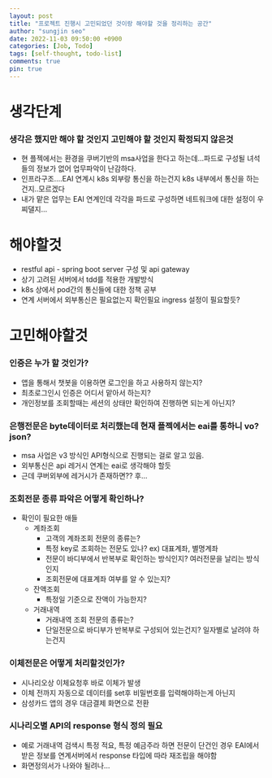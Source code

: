 ```yaml
---
layout: post
title: "프로젝트 진행시 고민되었던 것이랑 해야할 것을 정리하는 공간"
author: "sungjin seo"
date: 2022-11-03 09:50:00 +0900
categories: [Job, Todo]
tags: [self-thought, todo-list]
comments: true
pin: true
---
```

# 생각단계
### 생각은 했지만 해야 할 것인지 고민해야 할 것인지 확정되지 않은것
* 현 플젝에서는 환경을 쿠버기반의 msa사업을 한다고 하는데...파드로 구성될 녀석들의 정보가 없어 업무파악이 난감하다.
* 인프라구조....EAI 연계시 k8s 외부랑 통신을 하는건지 k8s 내부에서 통신을 하는건지..모르겠다
* 내가 맡은 업무는 EAI 연계인데 각각을 파드로 구성하면 네트워크에 대한 설정이 우찌댈지...

# 해야할것
* restful api - spring boot server 구성 및 api gateway
* 상기 고려된 서버에서 tdd를 적용한 개발방식
* k8s 상에서 pod간의 통신들에 대한 정책 공부
* 연계 서버에서 외부통신은 필요없는지 확인필요 ingress 설정이 필요할듯?

# 고민해야할것
### 인증은 누가 할 것인가?
* 앱을 통해서 챗봇을 이용하면 로그인을 하고 사용하지 않는지?
* 최초로그인시 인증은 어디서 맡아서 하는지?
* 개인정보를 조회할때는 세션의 상태만 확인하여 진행하면 되는게 아닌지?

### 은행전문은 byte데이터로 처리했는데 현재 플젝에서는 eai를 통하니 vo? json?
* msa 사업은 v3 방식인 API형식으로 진행되는 걸로 알고 있음.
* 외부통신은 api 레거시 연계는 eai로 생각해야 할듯
* 근데 쿠버외부에 레거시가 존재하면?? 후...

### 조회전문 종류 파악은 어떻게 확인하나?
* 확인이 필요한 애들
  * 계좌조회
    * 고객의 계좌조회 전문의 종류는?
    * 특정 key로 조회하는 전문도 있나? ex) 대표계좌, 별명계좌
    * 전문이 바디부에서 반복부로 확인하는 방식인지? 여러전문을 날리는 방식인지
    * 조회전문에 대표계좌 여부를 알 수 있는지?
  * 잔액조회
    * 특정일 기준으로 잔액이 가능한지?
  * 거래내역
    * 거래내역 조회 전문의 종류는?
    * 단일전문으로 바디부가 반복부로 구성되어 있는건지? 일자별로 날려야 하는건지

### 이체전문은 어떻게 처리할것인가?
* 시나리오상 이체요청후 바로 이체가 발생
* 이체 전까지 자동으로 데이터를 set후 비밀번호를 입력해야하는게 아닌지
* 삼성카드 앱의 경우 대금결제 화면으로 전환

### 시나리오별 API의 response 형식 정의 필요
* 예로 거래내역 검색시 특정 적요, 특정 예금주라 하면 전문이 단건인 경우 EAI에서 받은 정보를 연계서버에서 response 타입에 따라 재조립을 해야함
* 화면정의서가 나와야 될려나...
